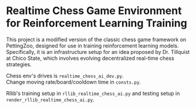 # Realtime Chess Game Environment for Reinforcement Learning Training

This project is a modified version of the classic chess game framework on PettingZoo, designed for use in training reinforcement learning models. Specifically, it is an infrastructure setup for an idea proposed by Dr. Tillquist at Chico State, which involves evolving decentralized real-time chess strategies.

Chess env's drives is `realtime_chess_ai_dev.py`.  
Change moving rate/board/cooldown time in `consts.py`.

Rllib's training setup in `rllib_realtime_chess_ai.py` and testing setup in `render_rllib_realtime_chess_ai.py`.